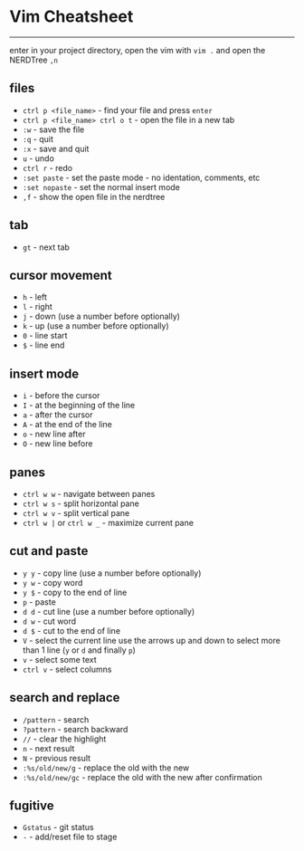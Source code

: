# Vim Cheatsheet
--------------------

enter in your project directory, open the vim with `vim .` and open the NERDTree `,n`

## files

* `ctrl p <file_name>` - find your file and press `enter`
* `ctrl p <file_name> ctrl o t` - open the file in a new tab
* `:w` - save the file
* `:q` - quit
* `:x` - save and quit
* `u` - undo
* `ctrl r` - redo
* `:set paste` - set the paste mode - no identation, comments, etc
* `:set nopaste` - set the normal insert mode
* `,f` - show the open file in the nerdtree

## tab
* `gt` - next tab

## cursor movement

* `h` - left
* `l` - right
* `j` - down (use a number before optionally)
* `k` - up (use a number before optionally)
* `0` - line start
* `$` - line end

## insert mode

* `i` - before the cursor
* `I` - at the beginning of the line
* `a` - after the cursor
* `A` - at the end of the line
* `o` - new line after
* `O` - new line before

## panes

* `ctrl w w` - navigate between panes
* `ctrl w s` - split horizontal pane
* `ctrl w v` - split vertical pane
* `ctrl w |` or `ctrl w _` - maximize current pane

## cut and paste

* `y y` - copy line (use a number before optionally)
* `y w` - copy word
* `y $` - copy to the end of line
* `p` - paste
* `d d` - cut line (use a number before optionally)
* `d w` - cut word
* `d $` - cut to the end of line
* `V` - select the current line use the arrows up and down to select more than 1 line (`y` or `d` and finally `p`)
* `v` - select some text
* `ctrl v` - select columns

## search and replace

* `/pattern` - search
* `?pattern` - search backward
* `//` - clear the highlight
* `n` - next result
* `N` - previous result
* `:%s/old/new/g` - replace the old with the new
* `:%s/old/new/gc` - replace the old with the new after confirmation

## fugitive

* `Gstatus` - git status
* `-` - add/reset file to stage

